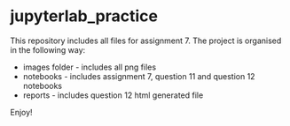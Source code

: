 # jupyterlab_practice

This repository includes all files for assignment 7. The project is organised in the following way:
* images folder - includes all png files
* notebooks - includes assignment 7, question 11 and question 12 notebooks
* reports - includes question 12 html generated file

Enjoy!
